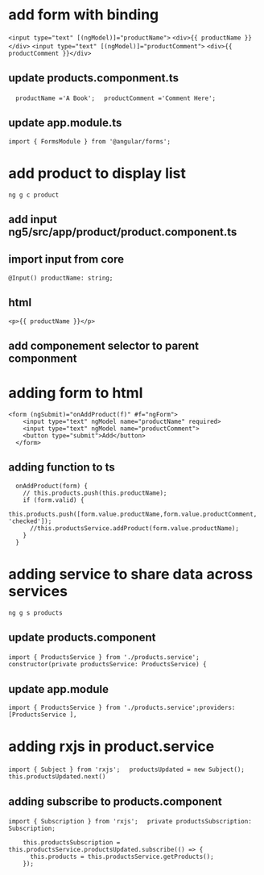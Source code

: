 # add form with binding 
`<input type="text" [(ngModel)]="productName">`
`<div>{{ productName }}</div>`
`<input type="text" [(ngModel)]="productComment">`
`<div>{{ productComment }}</div>`
## update products.componment.ts
`  productName ='A Book';`
`  productComment ='Comment Here';`
## update app.module.ts
`import { FormsModule } from '@angular/forms';`

# add product to display list 
`ng g c product`
## add input ng5/src/app/product/product.component.ts
## import input from core
 `@Input() productName: string;`
## html
`<p>{{ productName }}</p>`
## add componement selector to parent componment 

# adding form to html
```
<form (ngSubmit)="onAddProduct(f)" #f="ngForm">
    <input type="text" ngModel name="productName" required>
    <input type="text" ngModel name="productComment">
    <button type="submit">Add</button>
  </form>
```
## adding function to ts 
```
  onAddProduct(form) {
    // this.products.push(this.productName);
    if (form.valid) {
       this.products.push([form.value.productName,form.value.productComment, 'checked']);
      //this.productsService.addProduct(form.value.productName);
    }
  }
```

# adding service to share data across services
`ng g s products `
## update products.component
`import { ProductsService } from './products.service';`
 ` constructor(private productsService: ProductsService) {`
## update app.module
`import { ProductsService } from './products.service';providers: `
`[ProductsService ],`

# adding rxjs in product.service
`import { Subject } from 'rxjs';`
`  productsUpdated = new Subject();`
`    this.productsUpdated.next()`

## adding subscribe to products.component
`import { Subscription } from 'rxjs';`
`  private productsSubscription: Subscription;`
```
    this.productsSubscription = this.productsService.productsUpdated.subscribe(() => {
      this.products = this.productsService.getProducts();
    });
```